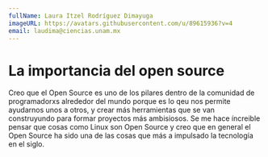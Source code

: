 ```yaml
---
fullName: Laura Itzel Rodríguez Dimayuga 
imageURL: https://avatars.githubusercontent.com/u/89615936?v=4
email: laudima@ciencias.unam.mx
---
```


# La importancia del open source

Creo que el Open Source es uno de los pilares dentro de la comunidad de programadorxs alrededor del mundo porque es lo qeu nos permite ayudarnos unos a otros, y crear más herramientas que se van construyundo para formar proyectos más ambisiosos. Se me hace íncreible pensar que cosas como Linux son Open Source y creo que en general el Open Source ha sido una de las cosas que más a impulsado la tecnología en el siglo.  